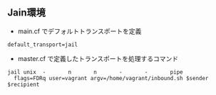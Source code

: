 ## Jain環境

- main.cf でデフォルトトランスポートを定義

~~~
default_transport=jail
~~~

- master.cf で定義したトランスポートを処理するコマンド

~~~
jail unix  -       n       n       -       -       pipe
  flags=FDRq user=vagrant argv=/home/vagrant/inbound.sh $sender $recipient
~~~